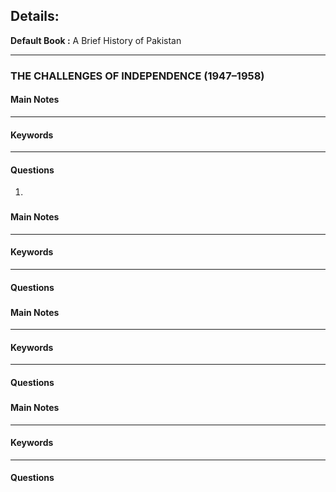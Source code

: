 ## Details:
**Default Book :** A Brief History of Pakistan  

---
### THE CHALLENGES OF INDEPENDENCE (1947–1958)
#### Main Notes
---
#### Keywords
---
#### Questions
1. 


### 
#### Main Notes
---
#### Keywords
---
#### Questions


### 
#### Main Notes
---
#### Keywords
---
#### Questions


### 
#### Main Notes
---
#### Keywords
---
#### Questions


